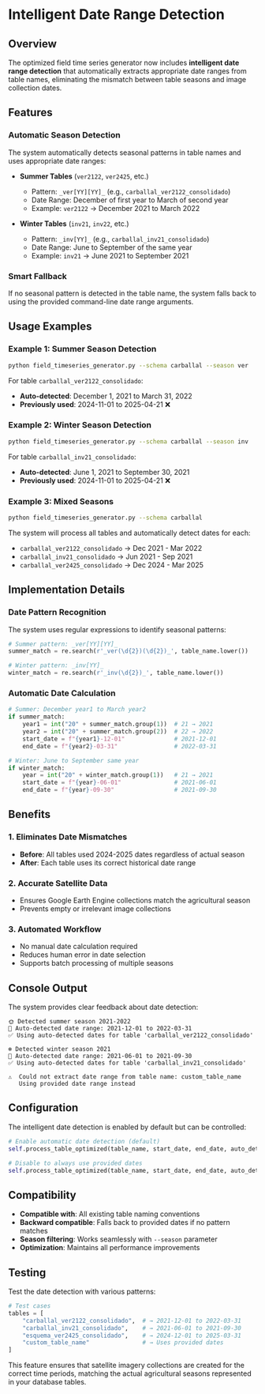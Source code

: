 # Intelligent Date Range Detection

## Overview

The optimized field time series generator now includes **intelligent date range detection** that automatically extracts appropriate date ranges from table names, eliminating the mismatch between table seasons and image collection dates.

## Features

### Automatic Season Detection

The system automatically detects seasonal patterns in table names and uses appropriate date ranges:

- **Summer Tables** (`ver2122`, `ver2425`, etc.)
  - Pattern: `_ver[YY][YY]_` (e.g., `carballal_ver2122_consolidado`)
  - Date Range: December of first year to March of second year
  - Example: `ver2122` → December 2021 to March 2022

- **Winter Tables** (`inv21`, `inv22`, etc.)
  - Pattern: `_inv[YY]_` (e.g., `carballal_inv21_consolidado`)
  - Date Range: June to September of the same year
  - Example: `inv21` → June 2021 to September 2021

### Smart Fallback

If no seasonal pattern is detected in the table name, the system falls back to using the provided command-line date range arguments.

## Usage Examples

### Example 1: Summer Season Detection
```bash
python field_timeseries_generator.py --schema carballal --season ver
```

For table `carballal_ver2122_consolidado`:
- **Auto-detected**: December 1, 2021 to March 31, 2022
- **Previously used**: 2024-11-01 to 2025-04-21 ❌

### Example 2: Winter Season Detection
```bash
python field_timeseries_generator.py --schema carballal --season inv
```

For table `carballal_inv21_consolidado`:
- **Auto-detected**: June 1, 2021 to September 30, 2021
- **Previously used**: 2024-11-01 to 2025-04-21 ❌

### Example 3: Mixed Seasons
```bash
python field_timeseries_generator.py --schema carballal
```

The system will process all tables and automatically detect dates for each:
- `carballal_ver2122_consolidado` → Dec 2021 - Mar 2022
- `carballal_inv21_consolidado` → Jun 2021 - Sep 2021
- `carballal_ver2425_consolidado` → Dec 2024 - Mar 2025

## Implementation Details

### Date Pattern Recognition

The system uses regular expressions to identify seasonal patterns:

```python
# Summer pattern: _ver[YY][YY]_
summer_match = re.search(r'_ver(\d{2})(\d{2})_', table_name.lower())

# Winter pattern: _inv[YY]_
winter_match = re.search(r'_inv(\d{2})_', table_name.lower())
```

### Automatic Date Calculation

```python
# Summer: December year1 to March year2
if summer_match:
    year1 = int("20" + summer_match.group(1))  # 21 → 2021
    year2 = int("20" + summer_match.group(2))  # 22 → 2022
    start_date = f"{year1}-12-01"              # 2021-12-01
    end_date = f"{year2}-03-31"                # 2022-03-31

# Winter: June to September same year
if winter_match:
    year = int("20" + winter_match.group(1))   # 21 → 2021
    start_date = f"{year}-06-01"               # 2021-06-01
    end_date = f"{year}-09-30"                 # 2021-09-30
```

## Benefits

### 1. Eliminates Date Mismatches
- **Before**: All tables used 2024-2025 dates regardless of actual season
- **After**: Each table uses its correct historical date range

### 2. Accurate Satellite Data
- Ensures Google Earth Engine collections match the agricultural season
- Prevents empty or irrelevant image collections

### 3. Automated Workflow
- No manual date calculation required
- Reduces human error in date selection
- Supports batch processing of multiple seasons

## Console Output

The system provides clear feedback about date detection:

```
🌞 Detected summer season 2021-2022
📅 Auto-detected date range: 2021-12-01 to 2022-03-31
✅ Using auto-detected dates for table 'carballal_ver2122_consolidado'

❄️ Detected winter season 2021
📅 Auto-detected date range: 2021-06-01 to 2021-09-30
✅ Using auto-detected dates for table 'carballal_inv21_consolidado'

⚠️  Could not extract date range from table name: custom_table_name
   Using provided date range instead
```

## Configuration

The intelligent date detection is enabled by default but can be controlled:

```python
# Enable automatic date detection (default)
self.process_table_optimized(table_name, start_date, end_date, auto_detect_dates=True)

# Disable to always use provided dates
self.process_table_optimized(table_name, start_date, end_date, auto_detect_dates=False)
```

## Compatibility

- **Compatible with**: All existing table naming conventions
- **Backward compatible**: Falls back to provided dates if no pattern matches
- **Season filtering**: Works seamlessly with `--season` parameter
- **Optimization**: Maintains all performance improvements

## Testing

Test the date detection with various patterns:

```python
# Test cases
tables = [
    "carballal_ver2122_consolidado",  # → 2021-12-01 to 2022-03-31
    "carballal_inv21_consolidado",    # → 2021-06-01 to 2021-09-30
    "esquema_ver2425_consolidado",    # → 2024-12-01 to 2025-03-31
    "custom_table_name"               # → Uses provided dates
]
```

This feature ensures that satellite imagery collections are created for the correct time periods, matching the actual agricultural seasons represented in your database tables.
